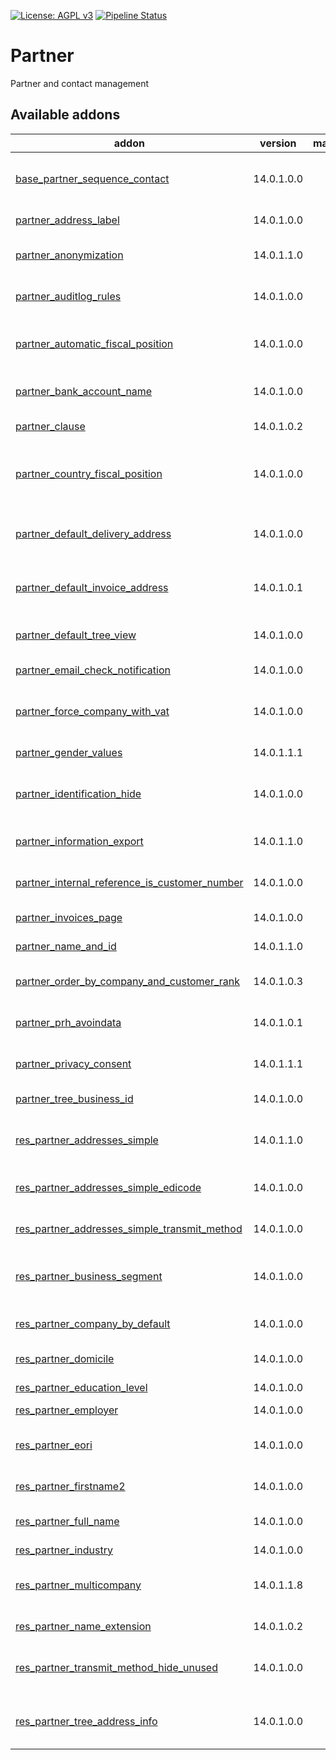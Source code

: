 [![License: AGPL v3](https://img.shields.io/badge/License-AGPL%20v3-blue.svg)](https://www.gnu.org/licenses/agpl-3.0)
[![Pipeline Status](https://gitlab.com/tawasta/odoo/partner/badges/14.0-dev/pipeline.svg)](https://gitlab.com/tawasta/odoo/partner/-/pipelines/)

Partner
=====
Partner and contact management

[//]: # (addons)

Available addons
----------------
addon | version | maintainers | summary
--- | --- | --- | ---
[base_partner_sequence_contact](base_partner_sequence_contact/) | 14.0.1.0.0 |  | Give unique partner sequence numbers for all partner types
[partner_address_label](partner_address_label/) | 14.0.1.0.0 |  | Partner - Address Label
[partner_anonymization](partner_anonymization/) | 14.0.1.1.0 |  | Allows anonymization partners
[partner_auditlog_rules](partner_auditlog_rules/) | 14.0.1.0.0 |  | Adds audit log rules for res partner
[partner_automatic_fiscal_position](partner_automatic_fiscal_position/) | 14.0.1.0.0 |  | Set new partner fiscal position based on fiscal position rules
[partner_bank_account_name](partner_bank_account_name/) | 14.0.1.0.0 |  | Add a name for partner bank account
[partner_clause](partner_clause/) | 14.0.1.0.2 |  | Partner clause records
[partner_country_fiscal_position](partner_country_fiscal_position/) | 14.0.1.0.0 |  | Automatically selects Partner's Fiscal Position based on its country
[partner_default_delivery_address](partner_default_delivery_address/) | 14.0.1.0.0 |  | Allows defining a default delivery address for partners
[partner_default_invoice_address](partner_default_invoice_address/) | 14.0.1.0.1 |  | Allows defining a default invoice address for partners
[partner_default_tree_view](partner_default_tree_view/) | 14.0.1.0.0 |  | Defaults Contacts action to tree view
[partner_email_check_notification](partner_email_check_notification/) | 14.0.1.0.0 |  | Require partner email in views
[partner_force_company_with_vat](partner_force_company_with_vat/) | 14.0.1.0.0 |  | Force partner type to company when VAT is given
[partner_gender_values](partner_gender_values/) | 14.0.1.1.1 |  | Partner gender values
[partner_identification_hide](partner_identification_hide/) | 14.0.1.0.0 |  | Hide partner identification page from non-admins
[partner_information_export](partner_information_export/) | 14.0.1.1.0 |  | Allows exporting all partner information
[partner_internal_reference_is_customer_number](partner_internal_reference_is_customer_number/) | 14.0.1.0.0 |  | Use Internal reference as Customer number
[partner_invoices_page](partner_invoices_page/) | 14.0.1.0.0 |  | Invoices page on partner form
[partner_name_and_id](partner_name_and_id/) | 14.0.1.1.0 |  | Partner name and ID
[partner_order_by_company_and_customer_rank](partner_order_by_company_and_customer_rank/) | 14.0.1.0.3 |  | Order Partners by is_company and customer_rank
[partner_prh_avoindata](partner_prh_avoindata/) | 14.0.1.0.1 |  | Fetch partner information from PRH
[partner_privacy_consent](partner_privacy_consent/) | 14.0.1.1.1 |  | Adds privacy consent helpers for partner
[partner_tree_business_id](partner_tree_business_id/) | 14.0.1.0.0 |  | Res Partner Business ID
[res_partner_addresses_simple](res_partner_addresses_simple/) | 14.0.1.1.0 |  | Show company addresses and contacts in list instead of cards
[res_partner_addresses_simple_edicode](res_partner_addresses_simple_edicode/) | 14.0.1.0.0 |  | Add edicode to simple address tree view
[res_partner_addresses_simple_transmit_method](res_partner_addresses_simple_transmit_method/) | 14.0.1.0.0 |  | Add transmit method to simple address tree view
[res_partner_business_segment](res_partner_business_segment/) | 14.0.1.0.0 |  | Add multilayer business segments for partners
[res_partner_company_by_default](res_partner_company_by_default/) | 14.0.1.0.0 |  | New partners are companies by default
[res_partner_domicile](res_partner_domicile/) | 14.0.1.0.0 |  | Adds domicile field for partner
[res_partner_education_level](res_partner_education_level/) | 14.0.1.0.0 |  | Partner Education level
[res_partner_employer](res_partner_employer/) | 14.0.1.0.0 |  | Partner employer
[res_partner_eori](res_partner_eori/) | 14.0.1.0.0 |  | Adds field for EORI number to res.partner and res.company
[res_partner_firstname2](res_partner_firstname2/) | 14.0.1.0.0 |  | Partner firstname2
[res_partner_full_name](res_partner_full_name/) | 14.0.1.0.0 |  | Adds a full recursive name for partners
[res_partner_industry](res_partner_industry/) | 14.0.1.0.0 |  | Partner Industry
[res_partner_multicompany](res_partner_multicompany/) | 14.0.1.1.8 |  | Allows tagging a partner to multiple companies
[res_partner_name_extension](res_partner_name_extension/) | 14.0.1.0.2 |  | Name extension field for partner
[res_partner_transmit_method_hide_unused](res_partner_transmit_method_hide_unused/) | 14.0.1.0.0 |  | Hide transmit_method if partner is not a customer/supplier
[res_partner_tree_address_info](res_partner_tree_address_info/) | 14.0.1.0.0 |  | Street, city and zip are shown in the partner tree view

[//]: # (end addons)
